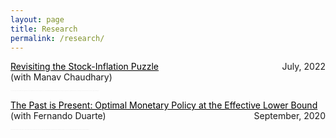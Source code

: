 ```yaml
---
layout: page
title: Research
permalink: /research/
---
```



<p style="text-align:left;">
    <a href = "https://papers.ssrn.com/sol3/papers.cfm?abstract_id=4154564
" style="color: #000000; text-decoration: underline;">Revisiting the Stock-Inflation Puzzle
</a>
    <span style="float:right;">
        July, 2022
    </span> <br>
    (with Manav Chaudhary)
</p>
<span style="color:gray; font-size:0.3;">Over the last 60 years, the literature has documented a negative correlation between stock returns and realized inflation. Under the joint hypothesis, the negative correlation implies the puzzling conclusion that stock prices carry a negative inflation insurance premium. We directly measure subjective inflation expectations and use high-frequency identification to show that stock prices carry a robust and stable positive premium. We find that this effect is driven primarily by changes in risk premia, rather than through an interest rate or cashflow channel. Overall, our causal estimates suggest that stocks are a hedge against changes in inflation expectations, and so stocks will hedge realized inflation when it is driven predominantly by changes in expectations. Finally, we revisit the negative correlation between returns and realized inflation documented in the literature. We estimate the correlation has turned positive since 2000, suggesting that stocks have been an inflation hedge in recent decades.</span>



<p style="text-align:left;">
    <a href = "https://github.com/fernandoduarte/fernandoduarte.github.io/raw/source/src/files/ZLB_neural_nets.pdf
" style="color: #000000; text-decoration: underline;">The Past is Present: Optimal Monetary Policy at the Effective Lower Bound</a>
    <span style="float:right;">
        September, 2020 
    </span> <br>
    (with Fernando Duarte)
</p>
<span style="color:gray; font-size:0.3;">We use a New Keynesian model with an effective lower bound (ELB) and a general stochastic process for the natural rate to study optimal monetary policy. The central bank has perfect commitment and an interest rate smoothing term in its loss function. Despite the ELB binding occasionally and endogenously, we can derive a closed-form solution for the optimal interest rate: it is the maximum of zero and a weighted average of all past realizations of the output gap. This implies that the optimal interest rate (i) takes a simple form, (ii) is path dependent at all times, (iii) should be pre-emptively lowered when close to the ELB — or kept at zero if at the ELB — if and only if the weighted average of past output gaps is negative, and (iv) behaves very differently from the Taylor rule. We illustrate these insights by solving for key variables in the New Keynesian model using a neural network.</span>


